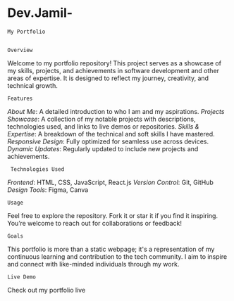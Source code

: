 # Dev.Jamil-
    My Portfolio
    

    Overview
Welcome to my portfolio repository! This project serves as a showcase of my skills, projects, and achievements in software development and other areas of expertise. It is designed to reflect my journey, creativity, and technical growth.


    Features
*About Me*: A detailed introduction to who I am and my aspirations.
*Projects Showcase*: A collection of my notable projects with descriptions, technologies used, and links to live demos or repositories.
*Skills & Expertise*: A breakdown of the technical and soft skills I have mastered.
*Responsive Design*: Fully optimized for seamless use across devices.
*Dynamic Updates*: Regularly updated to include new projects and achievements.


     Technologies Used
*Frontend*: HTML, CSS, JavaScript, React.js
*Version Control*: Git, GitHub
*Design Tools*: Figma, Canva


    Usage
Feel free to explore the repository. Fork it or star it if you find it inspiring. You’re welcome to reach out for collaborations or feedback!


    Goals
This portfolio is more than a static webpage; it's a representation of my continuous learning and contribution to the tech community. I aim to inspire and connect with like-minded individuals through my work.


    Live Demo
Check out my portfolio live 
